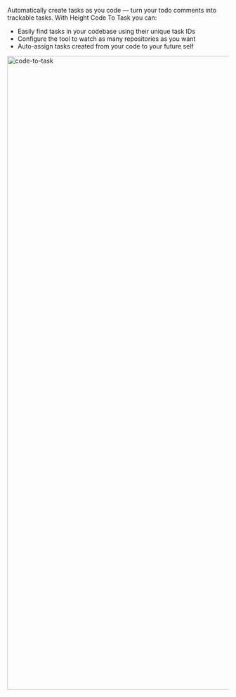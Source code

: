 Automatically create tasks as you code — turn your todo comments into trackable tasks. With Height Code To Task you can:

- Easily find tasks in your codebase using their unique task IDs
- Configure the tool to watch as many repositories as you want
- Auto-assign tasks created from your code to your future self

<img width="1440" alt="code-to-task" src="https://user-images.githubusercontent.com/1479520/189364254-9dc4dc61-4b1f-4d34-84a7-68865b6b076e.png">
